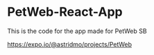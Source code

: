 # PetWeb-React-App
This is the code for the app made for PetWeb SB


https://expo.io/@astridmo/projects/PetWeb
